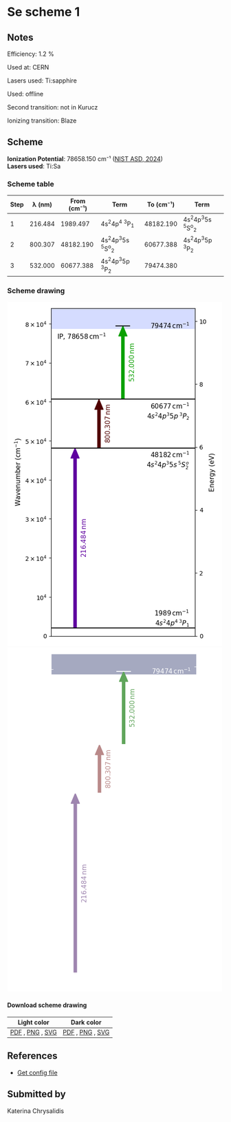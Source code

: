 # Se scheme 1

## Notes

Efficiency: 1.2 %

Used at: CERN

Lasers used: Ti:sapphire

Used: offline

Second transition: not in Kurucz

Ionizing transition: Blaze



## Scheme

**Ionization Potential**: 78658.150 cm⁻¹ ([NIST ASD, 2024](https://www.nist.gov/pml/atomic-spectra-database))  
**Lasers used**: Ti:Sa

### Scheme table

| Step | λ (nm)  | From (cm⁻¹) |                                 Term                                 | To (cm⁻¹) |                                 Term                                 |
| ---- | ------- | ----------- | -------------------------------------------------------------------- | --------- | -------------------------------------------------------------------- |
| 1    | 216.484 | 1989.497    | 4s<sup>2</sup>4p<sup>4</sup> <sup>3</sup>P<sub>1</sub>               | 48182.190 | 4s<sup>2</sup>4p<sup>3</sup>5s <sup>5</sup>S<sup>o</sup><sub>2</sub> |
| 2    | 800.307 | 48182.190   | 4s<sup>2</sup>4p<sup>3</sup>5s <sup>5</sup>S<sup>o</sup><sub>2</sub> | 60677.388 | 4s<sup>2</sup>4p<sup>3</sup>5p <sup>3</sup>P<sub>2</sub>             |
| 3    | 532.000 | 60677.388   | 4s<sup>2</sup>4p<sup>3</sup>5p <sup>3</sup>P<sub>2</sub>             | 79474.380 |                                                                      |


### Scheme drawing

![se scheme, light mode](se-001/se-001-light.png#only-light)
![se scheme, dark mode](se-001/se-001-dark-web.png#only-dark)

#### Download scheme drawing

|                                            Light color                                            |                                           Dark color                                           |
| ------------------------------------------------------------------------------------------------- | ---------------------------------------------------------------------------------------------- |
| [PDF](se-001/se-001-light.pdf) , [PNG](se-001/se-001-light.png) , [SVG](se-001/se-001-light.svg)  | [PDF](se-001/se-001-dark.pdf) , [PNG](se-001/se-001-dark.png) , [SVG](se-001/se-001-dark.svg)  |


## References

  - [Get config file](https://github.com/RIMS-Code/rims-code.github.io/blob/main/db/se-001.json)



## Submitted by

Katerina Chrysalidis

